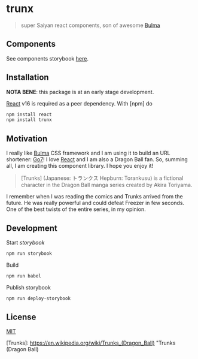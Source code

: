 # trunx

> super Saiyan react components, son of awesome [Bulma]

## Components

See components storybook [here](http://g14n.info/trunx).

## Installation

**NOTA BENE**: this package is at an early stage development.

[React] v16 is required as a peer dependency. With [npm] do

```bash
npm install react
npm install trunx
```

## Motivation

I really like [Bulma] CSS framework and I am using it to build an URL
shortener: [Go7]!
I love [React] and I am also a Dragon Ball fan.
So, summing all, I am creating this component library. I hope you enjoy it!

> [Trunks] (Japanese: トランクス Hepburn: Torankusu) is a fictional character in the Dragon Ball manga series created by Akira Toriyama.

I remember when I was reading the comics and Trunks arrived from the future. He was really powerful and could defeat Freezer in few seconds. One of the
best twists of the entire series, in my opinion.

## Development

Start *storybook*

```bash
npm run storybook
```

Build

```bash
npm run babel
```

Publish storybook

```bash
npm run deploy-storybook
```

## License

[MIT](http://g14n.info/mit-license)

[Bulma]: https://bulma.io "Bulma CSS framework"
[Go7]: https://go7.li "Go7 Url shortener"
[React]: https://facebook.github.io/react/ "React"
[Trunks]: https://en.wikipedia.org/wiki/Trunks_(Dragon_Ball) "Trunks (Dragon Ball)
